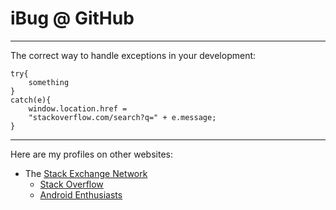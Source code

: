 # iBug @ GitHub

---

The correct way to handle exceptions in your development:

```
try{
    something
}
catch(e){
    window.location.href =
    "stackoverflow.com/search?q=" + e.message;
}
```

---

Here are my profiles on other websites:

- The [Stack Exchange Network](https://stackexchange.com/users/7886663)
  - [Stack Overflow](https://stackoverflow.com/users/5958455)
  - [Android Enthusiasts](https://android.stackexchange.com/users/205764)
